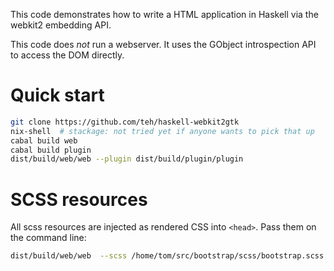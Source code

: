 This code demonstrates how to write a HTML application in Haskell via the webkit2 embedding API.

This code does *not* run a webserver. It uses the GObject introspection API to access the DOM directly.

# Quick start

```bash
git clone https://github.com/teh/haskell-webkit2gtk
nix-shell  # stackage: not tried yet if anyone wants to pick that up
cabal build web
cabal build plugin
dist/build/web/web --plugin dist/build/plugin/plugin
```

# SCSS resources

All scss resources are injected as rendered CSS into `<head>`. Pass them on the command line:

```bash
dist/build/web/web  --scss /home/tom/src/bootstrap/scss/bootstrap.scss
```
